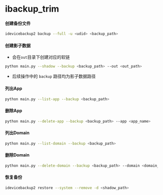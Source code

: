 # ibackup_trim

#### 创建备份文件

```bash
idevicebackup2 backup --full -u <udid> <backup_path>
```

#### 创建影子数据
* 会在`out`目录下创建对应的软链
```bash
python main.py --shadow --backup <backup_path> --out <out_path>
```
* 后续操作中的 `backup` 路径均为影子数据路径

#### 列出App

```bash
python main.py --list-app --backup <backup_path>
```

#### 删除App

```bash
python main.py --delete-app --backup <backup_path> --app <app_name>
```

#### 列出Domain

```bash
python main.py --list-domain --backup <backup_path>
```

#### 删除Domain

```bash
python main.py --delete-domain --backup <backup_path> --domain <domain_name>
```

#### 恢复备份

```bash
idevicebackup2 restore --system --remove -d <shadow_path>
```